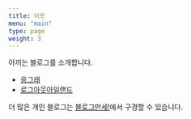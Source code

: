 ```yaml
---
title: 이웃
menu: "main"
type: page
weight: 3
---
```


아끼는 블로그를 소개합니다. 
- [응그래](https://eungyes.com)
- [로그아웃아일랜드](https://www.logoutisland.com/)

더 많은 개인 블로그는 [블로그만세!](https://blogmansae.com/)에서 구경할 수 있습니다.